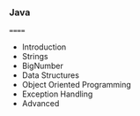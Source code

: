 ### Java
    ====

- Introduction
- Strings
- BigNumber
- Data Structures
- Object Oriented Programming
- Exception Handling
- Advanced
